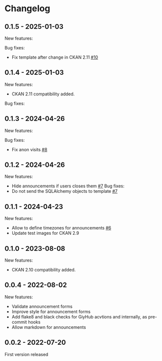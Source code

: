 # Changelog

## 0.1.5 - 2025-01-03

New features:

Bug fixes:
 - Fix template after change in CKAN 2.11 [#10](https://github.com/okfn/ckanext-announcements/pull/10)

## 0.1.4 - 2025-01-03

New features:
 - CKAN 2.11 compatibility added.

Bug fixes:

## 0.1.3 - 2024-04-26

New features:

Bug fixes:
 - Fix anon visits [#8](https://github.com/okfn/ckanext-announcements/pull/8)

## 0.1.2 - 2024-04-26

New features:
 - Hide announcements if users closes them [#7](https://github.com/okfn/ckanext-announcements/pull/7)
Bug fixes:
 - Do not send the SQLAlchemy objects to template [#7](https://github.com/okfn/ckanext-announcements/pull/7)

## 0.1.1 - 2024-04-23

New features:
 - Allow to define timezones for announcements [#6](https://github.com/okfn/ckanext-announcements/pull/6)
 - Update test images for CKAN 2.9

## 0.1.0 - 2023-08-08
New features:
 - CKAN 2.10 compatibility added.

## 0.0.4 - 2022-08-02
New features:
 - Validate announcement forms
 - Improve style for announcement forms
 - Add flake8 and black checks for GiyHub acvtions and internally, as pre-commit hooks
 - Allow markdown for announcements

## 0.0.2 - 2022-07-20
First version released
